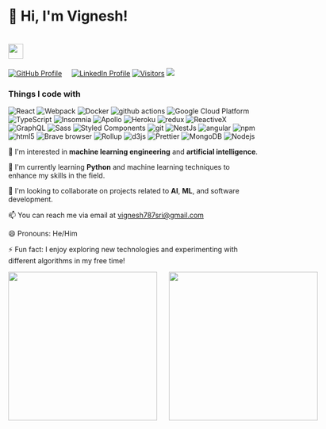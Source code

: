 # 👋 Hi, I'm Vignesh!<h1><img src="https://emojis.slackmojis.com/emojis/images/1531849430/4246/blob-sunglasses.gif?1531849430" width="30"/>

[![GitHub Profile](https://img.shields.io/badge/GitHub-Profile-6e5494?logo=github)](https://github.com/vignesh05p) &nbsp;&nbsp;&nbsp;
[![LinkedIn Profile](https://img.shields.io/badge/LinkedIn-Profile-2867B2?logo=linkedin)](https://www.linkedin.com/in/vignesh-prabhu-3177b7214/)
[![Visitors](https://vbr.wocr.tk/badge?page_id=vignesh05p.vignesh05p&color=00cf00)](https://github.com/vignesh05p)
<a href=https://twitter.com/VigneshPra13274 ><img src="https://img.shields.io/twitter/follow/Vignesh Prabhu.svg?style=social" /> </a>

<h3>Things I code with</h3>
<p>
  <img alt="React" src="https://img.shields.io/badge/-React-45b8d8?style=flat-square&logo=react&logoColor=white" />
  <img alt="Webpack" src="https://img.shields.io/badge/-Webpack-8DD6F9?style=flat-square&logo=webpack&logoColor=white" /> 
  <img alt="Docker" src="https://img.shields.io/badge/-Docker-46a2f1?style=flat-square&logo=docker&logoColor=white" />
  <img alt="github actions" src="https://img.shields.io/badge/-Github_Actions-2088FF?style=flat-square&logo=github-actions&logoColor=white" />
  <img alt="Google Cloud Platform" src="https://img.shields.io/badge/-Google_Cloud_Platform-1a73e8?style=flat-square&logo=google-cloud&logoColor=white" />
  <img alt="TypeScript" src="https://img.shields.io/badge/-TypeScript-007ACC?style=flat-square&logo=typescript&logoColor=white" />
  <img alt="Insomnia" src="https://img.shields.io/badge/-Insomnia-5849BE?style=flat-square&logo=insomnia&logoColor=white" />
  <img alt="Apollo" src="https://img.shields.io/badge/-Apollo%20GraphQL-311C87?style=flat-square&logo=apollo-graphql&logoColor=white" />
  <img alt="Heroku" src="https://img.shields.io/badge/-Heroku-430098?style=flat-square&logo=heroku&logoColor=white" />
  <img alt="redux" src="https://img.shields.io/badge/-Redux-764ABC?style=flat-square&logo=redux&logoColor=white" />
  <img alt="ReactiveX" src="https://img.shields.io/badge/-RxJs-B7178C?style=flat-square&logo=reactivex&logoColor=white" />
  <img alt="GraphQL" src="https://img.shields.io/badge/-GraphQL-E10098?style=flat-square&logo=graphql&logoColor=white" />
  <img alt="Sass" src="https://img.shields.io/badge/-Sass-CC6699?style=flat-square&logo=sass&logoColor=white" />
  <img alt="Styled Components" src="https://img.shields.io/badge/-Styled_Components-db7092?style=flat-square&logo=styled-components&logoColor=white" />
  <img alt="git" src="https://img.shields.io/badge/-Git-F05032?style=flat-square&logo=git&logoColor=white" />
  <img alt="NestJs" src="https://img.shields.io/badge/-NestJs-ea2845?style=flat-square&logo=nestjs&logoColor=white" />
  <img alt="angular" src="https://img.shields.io/badge/-Angular-DD0031?style=flat-square&logo=angular&logoColor=white" />
  <img alt="npm" src="https://img.shields.io/badge/-NPM-CB3837?style=flat-square&logo=npm&logoColor=white" />
  <img alt="html5" src="https://img.shields.io/badge/-HTML5-E34F26?style=flat-square&logo=html5&logoColor=white" />
  <img alt="Brave browser" src="https://img.shields.io/badge/-Brave_Browser-FB542B?style=flat-square&logo=brave&logoColor=white" />
  <img alt="Rollup" src="https://img.shields.io/badge/-Rollup-EC4A3F?style=flat-square&logo=rollup.js&logoColor=white" />
  <img alt="d3js" src="https://img.shields.io/badge/-D3.js-F9A03C?style=flat-square&logo=d3.js&logoColor=white" />
  <img alt="Prettier" src="https://img.shields.io/badge/-Prettier-F7B93E?style=flat-square&logo=prettier&logoColor=white" />
  <img alt="MongoDB" src="https://img.shields.io/badge/-MongoDB-13aa52?style=flat-square&logo=mongodb&logoColor=white" />
  <img alt="Nodejs" src="https://img.shields.io/badge/-Nodejs-43853d?style=flat-square&logo=Node.js&logoColor=white" />
</p>

👀 I'm interested in **machine learning engineering** and **artificial intelligence**.

🌱 I'm currently learning **Python** and machine learning techniques to enhance my skills in the field.

💞️ I'm looking to collaborate on projects related to **AI**, **ML**, and software development.

📫 You can reach me via email at vignesh787sri@gmail.com

😄 Pronouns: He/Him

⚡ Fun fact: I enjoy exploring new technologies and experimenting with different algorithms in my free time!

<div style="display: flex; align-items: center;">
  <img src="https://media.giphy.com/media/JqmupuTVZYaQX5s094/giphy.gif" width="300" />
  &nbsp;&nbsp;&nbsp;&nbsp;&nbsp;&nbsp;
  <a href="https://moneydragons.com"><img src="https://media.giphy.com/media/3coOndBT075fVmxaS7/giphy.gif?cid=790b7611036lzecjvvuyokd3t9kjjmxzm0dkx24gqikoek1x&ep=v1_gifs_search&rid=giphy.gif&ct=g" width="300" /></a>
</div>
